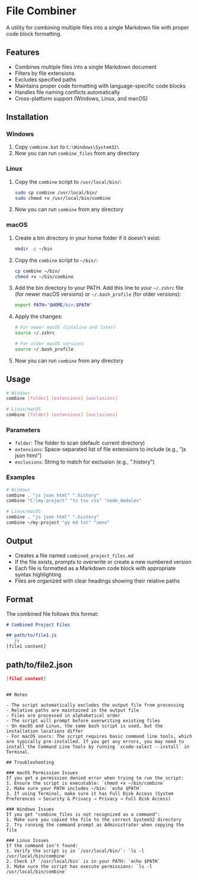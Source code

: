 # File Combiner

A utility for combining multiple files into a single Markdown file with proper code block formatting.

## Features

- Combines multiple files into a single Markdown document
- Filters by file extensions
- Excludes specified paths
- Maintains proper code formatting with language-specific code blocks
- Handles file naming conflicts automatically
- Cross-platform support (Windows, Linux, and macOS)

## Installation

### Windows

1. Copy `combine.bat` to `C:\Windows\System32\`
2. Now you can run `combine_files` from any directory

### Linux

1. Copy the `combine` script to `/usr/local/bin/`:
   ```bash
   sudo cp combine /usr/local/bin/
   sudo chmod +x /usr/local/bin/combine
   ```
2. Now you can run `combine` from any directory

### macOS

1. Create a bin directory in your home folder if it doesn't exist:
   ```bash
   mkdir -p ~/bin
   ```

2. Copy the `combine` script to `~/bin/`:
   ```bash
   cp combine ~/bin/
   chmod +x ~/bin/combine
   ```

3. Add the bin directory to your PATH. Add this line to your `~/.zshrc` file (for newer macOS versions) or `~/.bash_profile` (for older versions):
   ```bash
   export PATH="$HOME/bin:$PATH"
   ```

4. Apply the changes:
   ```bash
   # For newer macOS (Catalina and later)
   source ~/.zshrc
   
   # For older macOS versions
   source ~/.bash_profile
   ```

5. Now you can run `combine` from any directory

## Usage

```bash
# Windows
combine [folder] [extensions] [exclusions]

# Linux/macOS
combine [folder] [extensions] [exclusions]
```

### Parameters

- `folder`: The folder to scan (default: current directory)
- `extensions`: Space-separated list of file extensions to include (e.g., "js json html")
- `exclusions`: String to match for exclusion (e.g., ".history")

### Examples

```bash
# Windows
combine . "js json html" ".history"
combine "C:\my-project" "ts tsx css" "node_modules"

# Linux/macOS
combine . "js json html" ".history"
combine ~/my-project "py md txt" "venv"
```

## Output

- Creates a file named `combined_project_files.md`
- If the file exists, prompts to overwrite or create a new numbered version
- Each file is formatted as a Markdown code block with appropriate syntax highlighting
- Files are organized with clear headings showing their relative paths

## Format

The combined file follows this format:

```markdown
# Combined Project Files

## path/to/file1.js
```js
[file1 content]
```

## path/to/file2.json
```json
[file2 content]
```
```

## Notes

- The script automatically excludes the output file from processing
- Relative paths are maintained in the output file
- Files are processed in alphabetical order
- The script will prompt before overwriting existing files
- On macOS and Linux, the same bash script is used, but the installation locations differ
- For macOS users: The script requires basic command line tools, which are typically pre-installed. If you get any errors, you may need to install the Command Line Tools by running `xcode-select --install` in Terminal.

## Troubleshooting

### macOS Permission Issues
If you get a permission denied error when trying to run the script:
1. Ensure the script is executable: `chmod +x ~/bin/combine`
2. Make sure your PATH includes ~/bin: `echo $PATH`
3. If using Terminal, make sure it has Full Disk Access (System Preferences → Security & Privacy → Privacy → Full Disk Access)

### Windows Issues
If you get "combine_files is not recognized as a command":
1. Make sure you copied the file to the correct System32 directory
2. Try running the command prompt as Administrator when copying the file

### Linux Issues
If the command isn't found:
1. Verify the script is in `/usr/local/bin/`: `ls -l /usr/local/bin/combine`
2. Check if `/usr/local/bin` is in your PATH: `echo $PATH`
3. Make sure the script has execute permissions: `ls -l /usr/local/bin/combine`
